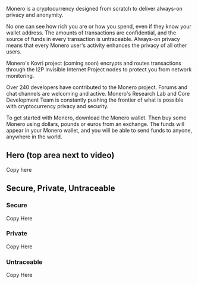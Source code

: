 Monero is a cryptocurrency designed from scratch to deliver always-on privacy and anonymity.

No one can see how rich you are or how you spend, even if they know your wallet address. The amounts of transactions are confidential, and the source of funds in every transaction is untraceable. Always-on privacy means that every Monero user's activity enhances the privacy of all other users.

Monero's Kovri project (coming soon) encrypts and routes transactions through the I2P Invisible Internet Project nodes to protect you from network monitoring. 

Over 240 developers have contributed to the Monero project. Forums and chat channels are welcoming and active. Monero's Research Lab and Core Development Team is constantly pushing the frontier of what is possible with cryptocurrency privacy and security.

To get started with Monero, download the Monero wallet. Then buy some Monero using dollars, pounds or euros from an exchange. The funds will appear in your Monero wallet, and you will be able to send funds to anyone, anywhere in the world.

## Hero (top area next to video)

Copy here

## Secure, Private, Untraceable

### Secure

Copy Here

### Private

Copy Here

### Untraceable

Copy Here
